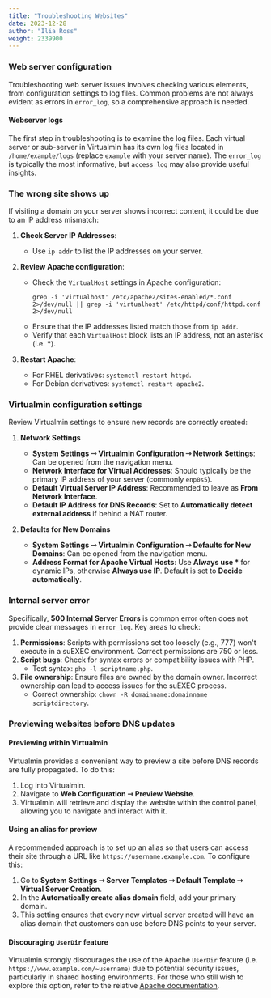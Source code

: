 ```yaml
---
title: "Troubleshooting Websites"
date: 2023-12-28
author: "Ilia Ross"
weight: 2339900
---
```


### Web server configuration

Troubleshooting web server issues involves checking various elements, from configuration settings to log files. Common problems are not always evident as errors in `error_log`, so a comprehensive approach is needed.

#### Webserver logs

The first step in troubleshooting is to examine the log files. Each virtual server or sub-server in Virtualmin has its own log files located in `/home/example/logs` (replace `example` with your server name). The `error_log` is typically the most informative, but `access_log` may also provide useful insights.

### The wrong site shows up

If visiting a domain on your server shows incorrect content, it could be due to an IP address mismatch:

1. **Check Server IP Addresses**:
   - Use `ip addr` to list the IP addresses on your server.
2. **Review Apache configuration**:
   - Check the `VirtualHost` settings in Apache configuration:
     ```text
     grep -i 'virtualhost' /etc/apache2/sites-enabled/*.conf 2>/dev/null || grep -i 'virtualhost' /etc/httpd/conf/httpd.conf 2>/dev/null
     ```
   - Ensure that the IP addresses listed match those from `ip addr`.
   - Verify that each `VirtualHost` block lists an IP address, not an asterisk (i.e. __*__).

3. **Restart Apache**:
   - For RHEL derivatives: `systemctl restart httpd`.
   - For Debian derivatives: `systemctl restart apache2`.

### Virtualmin configuration settings

Review Virtualmin settings to ensure new records are correctly created:

1. **Network Settings**
   - **System Settings ⇾ Virtualmin Configuration ⇾ Network Settings**: Can be opened from the navigation menu.
   - **Network Interface for Virtual Addresses**: Should typically be the primary IP address of your server (commonly `enp0s5`).
   - **Default Virtual Server IP Address**: Recommended to leave as **From Network Interface**.
   - **Default IP Address for DNS Records**: Set to **Automatically detect external address** if behind a NAT router.

2. **Defaults for New Domains**
   - **System Settings ⇾ Virtualmin Configuration ⇾ Defaults for New Domains**: Can be opened from the navigation menu.
   - **Address Format for Apache Virtual Hosts**: Use __Always use *__ for dynamic IPs, otherwise **Always use IP**. Default is set to **Decide automatically**.

### Internal server error

Specifically, **500 Internal Server Errors** is common error often does not provide clear messages in `error_log`. Key areas to check:

1. **Permissions**: Scripts with permissions set too loosely (e.g., 777) won't execute in a suEXEC environment. Correct permissions are 750 or less.
2. **Script bugs**: Check for syntax errors or compatibility issues with PHP.
   - Test syntax: `php -l scriptname.php`.
3. **File ownership**: Ensure files are owned by the domain owner. Incorrect ownership can lead to access issues for the suEXEC process.
   - Correct ownership: `chown -R domainname:domainname scriptdirectory`.

### Previewing websites before DNS updates

#### Previewing within Virtualmin

Virtualmin provides a convenient way to preview a site before DNS records are fully propagated. To do this:

1. Log into Virtualmin.
2. Navigate to **Web Configuration ⇾ Preview Website**.
3. Virtualmin will retrieve and display the website within the control panel, allowing you to navigate and interact with it.

#### Using an alias for preview

A recommended approach is to set up an alias so that users can access their site through a URL like `https://username.example.com`. To configure this:

1. Go to **System Settings ⇾ Server Templates ⇾ Default Template ⇾ Virtual Server Creation**.
2. In the **Automatically create alias domain** field, add your primary domain.
3. This setting ensures that every new virtual server created will have an alias domain that customers can use before DNS points to your server.

#### Discouraging `UserDir` feature

Virtualmin strongly discourages the use of the Apache `UserDir` feature (i.e. `https://www.example.com/~username`) due to potential security issues, particularly in shared hosting environments. For those who still wish to explore this option, refer to the relative [Apache documentation](https://httpd.apache.org/docs/2.4/mod/mod_userdir.html).
